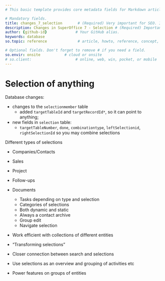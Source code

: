```yaml
---
# This basic template provides core metadata fields for Markdown articles on docs.superoffice.com.

# Mandatory fields.
title: changes_7_selection       # (Required) Very important for SEO. Intent in a unique string of 43-59 chars including spaces.
description: Changes in SuperOffice 7 - Selection # (Required) Important for SEO. Recommended character length is 115-145 characters including spaces.
author: {github-id}             # Your GitHub alias.
keywords: database
so.topic: reference              # article, howto, reference, concept, guide

# Optional fields. Don't forget to remove # if you need a field.
so.envir: onsite           # cloud or onsite
# so.client:                    # online, web, win, pocket, or mobile
---
```


# Selection of anything

Database changes:

* changes to the `selectionmember` table
  * added `targetTableId` and `targetRecordId*`, so it can point to anything;
* new fields in `selection` table:
  * `targetTableNumber`, `done`, `combinationtype`, `leftSelectionid`, `rightSelectionId` so you may combine selections

Different types of selections

* Companies/Contacts
* Sales
* Project
* Follow-ups
* Documents
  * Tasks depending on type and selection
  * Categories of selections
  * Both dynamic and static
  * Always a contact archive
  * Group edit
  * Navigate selection

* Work efficient with collections of different entities
* “Transforming selections”
* Closer connection between search and selections
* Use selections as an overview and grouping of activities etc
* Power features on groups of entities

